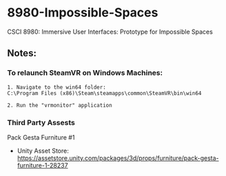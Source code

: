 # 8980-Impossible-Spaces
CSCI 8980: Immersive User Interfaces: Prototype for Impossible Spaces

## Notes:
### To relaunch SteamVR on Windows Machines:
```
1. Navigate to the win64 folder:
C:\Program Files (x86)\Steam\steamapps\common\SteamVR\bin\win64

2. Run the "vrmonitor" application
```

### Third Party Assests
Pack Gesta Furniture #1
- Unity Asset Store: https://assetstore.unity.com/packages/3d/props/furniture/pack-gesta-furniture-1-28237
